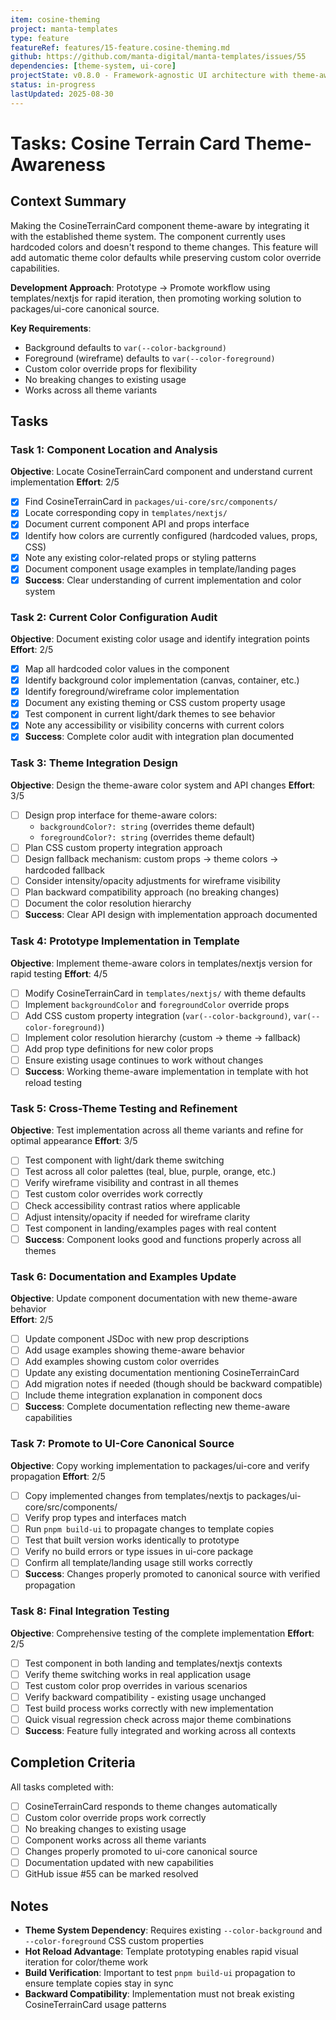```yaml
---
item: cosine-theming
project: manta-templates
type: feature
featureRef: features/15-feature.cosine-theming.md
github: https://github.com/manta-digital/manta-templates/issues/55
dependencies: [theme-system, ui-core]
projectState: v0.8.0 - Framework-agnostic UI architecture with theme-aware gradient system established
status: in-progress
lastUpdated: 2025-08-30
---
```


# Tasks: Cosine Terrain Card Theme-Awareness

## Context Summary

Making the CosineTerrainCard component theme-aware by integrating it with the established theme system. The component currently uses hardcoded colors and doesn't respond to theme changes. This feature will add automatic theme color defaults while preserving custom color override capabilities.

**Development Approach**: Prototype → Promote workflow using templates/nextjs for rapid iteration, then promoting working solution to packages/ui-core canonical source.

**Key Requirements**:
- Background defaults to `var(--color-background)`  
- Foreground (wireframe) defaults to `var(--color-foreground)`
- Custom color override props for flexibility
- No breaking changes to existing usage
- Works across all theme variants

## Tasks

### Task 1: Component Location and Analysis
**Objective**: Locate CosineTerrainCard component and understand current implementation
**Effort**: 2/5

- [x] Find CosineTerrainCard in `packages/ui-core/src/components/`
- [x] Locate corresponding copy in `templates/nextjs/`  
- [x] Document current component API and props interface
- [x] Identify how colors are currently configured (hardcoded values, props, CSS)
- [x] Note any existing color-related props or styling patterns
- [x] Document component usage examples in template/landing pages
- [x] **Success**: Clear understanding of current implementation and color system

### Task 2: Current Color Configuration Audit  
**Objective**: Document existing color usage and identify integration points
**Effort**: 2/5

- [x] Map all hardcoded color values in the component
- [x] Identify background color implementation (canvas, container, etc.)
- [x] Identify foreground/wireframe color implementation  
- [x] Document any existing theming or CSS custom property usage
- [x] Test component in current light/dark themes to see behavior
- [x] Note any accessibility or visibility concerns with current colors
- [x] **Success**: Complete color audit with integration plan documented

### Task 3: Theme Integration Design
**Objective**: Design the theme-aware color system and API changes
**Effort**: 3/5

- [ ] Design prop interface for theme-aware colors:
  - `backgroundColor?: string` (overrides theme default)
  - `foregroundColor?: string` (overrides theme default) 
- [ ] Plan CSS custom property integration approach
- [ ] Design fallback mechanism: custom props → theme colors → hardcoded fallback
- [ ] Consider intensity/opacity adjustments for wireframe visibility
- [ ] Plan backward compatibility approach (no breaking changes)
- [ ] Document the color resolution hierarchy
- [ ] **Success**: Clear API design with implementation approach documented

### Task 4: Prototype Implementation in Template
**Objective**: Implement theme-aware colors in templates/nextjs version for rapid testing
**Effort**: 4/5

- [ ] Modify CosineTerrainCard in `templates/nextjs/` with theme defaults
- [ ] Implement `backgroundColor` and `foregroundColor` override props
- [ ] Add CSS custom property integration (`var(--color-background)`, `var(--color-foreground)`)
- [ ] Implement color resolution hierarchy (custom → theme → fallback)
- [ ] Add prop type definitions for new color props
- [ ] Ensure existing usage continues to work without changes
- [ ] **Success**: Working theme-aware implementation in template with hot reload testing

### Task 5: Cross-Theme Testing and Refinement
**Objective**: Test implementation across all theme variants and refine for optimal appearance
**Effort**: 3/5

- [ ] Test component with light/dark theme switching
- [ ] Test across all color palettes (teal, blue, purple, orange, etc.)
- [ ] Verify wireframe visibility and contrast in all themes
- [ ] Test custom color overrides work correctly
- [ ] Check accessibility contrast ratios where applicable  
- [ ] Adjust intensity/opacity if needed for wireframe clarity
- [ ] Test component in landing/examples pages with real content
- [ ] **Success**: Component looks good and functions properly across all themes

### Task 6: Documentation and Examples Update
**Objective**: Update component documentation with new theme-aware behavior  
**Effort**: 2/5

- [ ] Update component JSDoc with new prop descriptions
- [ ] Add usage examples showing theme-aware behavior
- [ ] Add examples showing custom color overrides
- [ ] Update any existing documentation mentioning CosineTerrainCard
- [ ] Add migration notes if needed (though should be backward compatible)
- [ ] Include theme integration explanation in component docs
- [ ] **Success**: Complete documentation reflecting new theme-aware capabilities

### Task 7: Promote to UI-Core Canonical Source
**Objective**: Copy working implementation to packages/ui-core and verify propagation
**Effort**: 2/5

- [ ] Copy implemented changes from templates/nextjs to packages/ui-core/src/components/
- [ ] Verify prop types and interfaces match
- [ ] Run `pnpm build-ui` to propagate changes to template copies
- [ ] Test that built version works identically to prototype
- [ ] Verify no build errors or type issues in ui-core package
- [ ] Confirm all template/landing usage still works correctly
- [ ] **Success**: Changes properly promoted to canonical source with verified propagation

### Task 8: Final Integration Testing
**Objective**: Comprehensive testing of the complete implementation
**Effort**: 2/5

- [ ] Test component in both landing and templates/nextjs contexts
- [ ] Verify theme switching works in real application usage
- [ ] Test custom color prop overrides in various scenarios  
- [ ] Verify backward compatibility - existing usage unchanged
- [ ] Test build process works correctly with new implementation
- [ ] Quick visual regression check across major theme combinations
- [ ] **Success**: Feature fully integrated and working across all contexts

## Completion Criteria

All tasks completed with:
- [ ] CosineTerrainCard responds to theme changes automatically
- [ ] Custom color override props work correctly
- [ ] No breaking changes to existing usage
- [ ] Component works across all theme variants
- [ ] Changes properly promoted to ui-core canonical source
- [ ] Documentation updated with new capabilities
- [ ] GitHub issue #55 can be marked resolved

## Notes

- **Theme System Dependency**: Requires existing `--color-background` and `--color-foreground` CSS custom properties
- **Hot Reload Advantage**: Template prototyping enables rapid visual iteration for color/theme work
- **Build Verification**: Important to test `pnpm build-ui` propagation to ensure template copies stay in sync
- **Backward Compatibility**: Implementation must not break existing CosineTerrainCard usage patterns